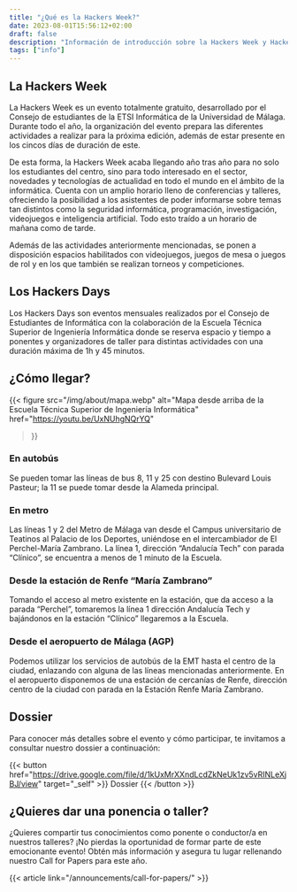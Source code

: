 ```yaml
---
title: "¿Qué es la Hackers Week?"
date: 2023-08-01T15:56:12+02:00
draft: false
description: "Información de introducción sobre la Hackers Week y Hackers Days"
tags: ["info"]
---
```


## La Hackers Week
La Hackers Week es un evento totalmente gratuito, desarrollado por el Consejo de estudiantes de la ETSI Informática de la Universidad de Málaga. Durante todo el año, la organización del evento prepara las diferentes actividades a realizar para la próxima edición, además de estar presente en los cincos días de duración de este.

De esta forma, la Hackers Week acaba llegando año tras año para no solo los estudiantes del centro, sino para todo interesado en el sector, novedades y tecnologías de actualidad en todo el mundo en el ámbito de la informática. Cuenta con un amplio horario lleno de conferencias y talleres, ofreciendo la posibilidad a los asistentes de poder informarse sobre temas tan distintos como la seguridad informática, programación, investigación, videojuegos e inteligencia artificial. Todo esto traído a un horario de mañana como de tarde.

Además de las actividades anteriormente mencionadas, se ponen a disposición espacios habilitados con videojuegos, juegos de mesa o juegos de rol y en los que también se realizan torneos y competiciones.

## Los Hackers Days
Los Hackers Days son eventos mensuales realizados por el Consejo de Estudiantes de Informática con la colaboración de la Escuela Técnica Superior de Ingeniería Informática donde se reserva espacio y tiempo a ponentes y organizadores de taller para distintas actividades con una duración máxima de 1h y 45 minutos.
## ¿Cómo llegar?
{{< figure
  src="/img/about/mapa.webp"
  alt="Mapa desde arriba de la Escuela Técnica Superior de Ingeniería Informática"
  href="https://youtu.be/UxNUhgNQrYQ"
  >}}
### En autobús
Se pueden tomar las líneas de bus 8, 11 y 25 con destino Bulevard Louis Pasteur; la 11 se puede tomar desde la Alameda principal.
### En metro
Las líneas 1 y 2 del Metro de Málaga van desde el Campus universitario de Teatinos al Palacio de los Deportes, uniéndose en el intercambiador de El Perchel-María Zambrano.
La línea 1, dirección “Andalucía Tech” con parada “Clínico”, se encuentra a menos de 1 minuto de la Escuela.
### Desde la estación de Renfe “María Zambrano”
Tomando el acceso al metro existente en la estación, que da acceso a la parada “Perchel”, tomaremos la línea 1 dirección Andalucía Tech y bajándonos en la estación “Clínico” llegaremos a la Escuela.
### Desde el aeropuerto de Málaga (AGP)
Podemos utilizar los servicios de autobús de la EMT hasta el centro de la ciudad, enlazando con alguna de las líneas mencionadas anteriormente. En el aeropuerto disponemos de una estación de cercanías de Renfe, dirección centro de la ciudad con parada en la Estación Renfe María Zambrano.
## Dossier
Para conocer más detalles sobre el evento y cómo participar, te invitamos a consultar nuestro dossier a continuación:

{{< button href="https://drive.google.com/file/d/1kUxMrXXndLcdZkNeUk1zv5vRINLeXjBJ/view" target="_self" >}}
Dossier
{{< /button >}}

## ¿Quieres dar una ponencia o taller?
¿Quieres compartir tus conocimientos como ponente o conductor/a en nuestros talleres? ¡No pierdas la oportunidad de formar parte de este emocionante evento! Obtén más información y asegura tu lugar rellenando nuestro Call for Papers para este año.

{{< article link="/announcements/call-for-papers/" >}}
